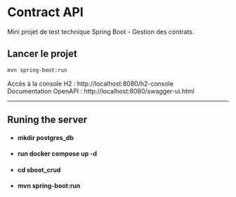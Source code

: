 # Contract API

Mini projet de test technique Spring Boot - Gestion des contrats.

## Lancer le projet

```bash
mvn spring-boot:run
```

Accès à la console H2 : http://localhost:8080/h2-console  
Documentation OpenAPI : http://localhost:8080/swagger-ui.html

---
## Runing the server

- #### mkdir postgres_db
- #### run docker compose up -d
- #### cd sboot_crud
- #### mvn spring-boot:run